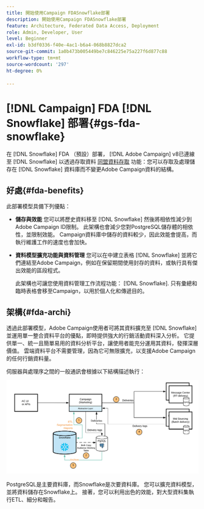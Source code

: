 ```yaml
---
title: 開始使用Campaign FDASnowflake部署
description: 開始使用Campaign FDASnowflake部署
feature: Architecture, Federated Data Access, Deployment
role: Admin, Developer, User
level: Beginner
exl-id: b3df0336-f40e-4ac1-b6a4-068b8827dca2
source-git-commit: 1a0b473b005449be7c846225e75a227f6d877c88
workflow-type: tm+mt
source-wordcount: '297'
ht-degree: 0%

---
```


# [!DNL Campaign] FDA [!DNL Snowflake] 部署{#gs-fda-snowflake}

在 [!DNL Snowflake] FDA （預設）部署， [!DNL Adobe Campaign] v8已連線至 [!DNL Snowflake] 以透過存取資料 [同盟資料存取](../connect/fda.md) 功能：您可以存取及處理儲存在 [!DNL Snowflake] 資料庫而不變更Adobe Campaign資料的結構。

## 好處{#fda-benefits}

此部署模型具備下列優點：

* **儲存與效能**
您可以將歷史資料移至 [!DNL Snowflake] 然後將相依性減少到Adobe Campaign ID限制。 此架構也會減少您對PostgreSQL儲存體的相依性，並限制效能。 Campaign資料庫中儲存的資料較少，因此效能會提高，而執行維護工作的速度也會加快。

* **資料模型擴充功能與資料管理**
您可以在中建立表格 [!DNL Snowflake] 並將它們連結至Adobe Campaign，例如在保留期間使用封存的資料，或執行具有傑出效能的區段程式。

  此架構也可讓您使用資料管理工作流程功能： [!DNL Snowflake]. 只有彙總和臨時表格會移至Campaign，以用於個人化和傳遞目的。


## 架構{#fda-archi}

透過此部署模型，Adobe Campaign使用者可將其資料擴充至 [!DNL Snowflake] 並運用單一整合資料平台的優點，即時提供強大的行銷活動資料深入分析。 它提供單一、統一且簡單易用的資料分析平台，讓使用者能充分運用其資料，發揮深層價值。 雲端資料平台不需要管理，因為它可無限擴充，以支援Adobe Campaign的任何行銷資料量。

伺服器與處理序之間的一般通訊會根據以下結構描述執行：

![](assets/fda-architecture.png)

PostgreSQL是主要資料庫，而Snowflake是次要資料庫。 您可以擴充資料模型，並將資料儲存在Snowflake上。 接著，您可以利用出色的效能，對大型資料集執行ETL、細分和報告。
